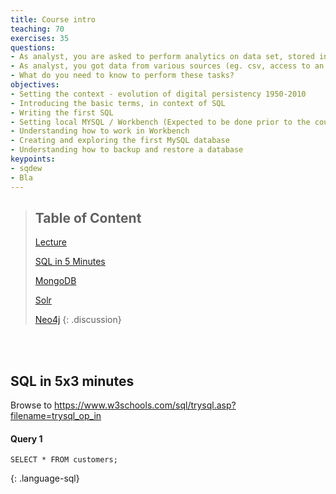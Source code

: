 ```yaml
---
title: Course intro
teaching: 70
exercises: 35
questions:
- As analyst, you are asked to perform analytics on data set, stored in a database.
- As analyst, you got data from various sources (eg. csv, access to an external db or db dump). You would like to setup your own database, loading the data from external sources, so that you can perform analytics on it.
- What do you need to know to perform these tasks?
objectives:
- Setting the context - evolution of digital persistency 1950-2010
- Introducing the basic terms, in context of SQL
- Writing the first SQL
- Setting local MYSQL / Workbench (Expected to be done prior to the course)
- Understanding how to work in Workbench
- Creating and exploring the first MySQL database
- Understanding how to backup and restore a database
keypoints:
- sqdew
- Bla
---
```


> ## Table of Content
> [Lecture](/ECBS-5146-Different-Shapes-of-Data/artifacts/intro/intro.pptx)
>
> [SQL in 5 Minutes](#sql5)
>
> [MongoDB](#mongo)
>
> [Solr](#solr)
>
> [Neo4j](#neo4j)
{: .discussion}
  


<br/><br/>
<a name="sql5"/>
## SQL in 5x3 minutes



Browse to https://www.w3schools.com/sql/trysql.asp?filename=trysql_op_in


#### Query 1
```
SELECT * FROM customers;
```
{: .language-sql}
